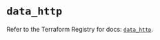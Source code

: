 # `data_http`

Refer to the Terraform Registry for docs: [`data_http`](https://registry.terraform.io/providers/hashicorp/http/3.4.4/docs/data-sources/http).
